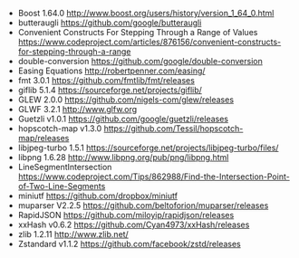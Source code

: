 - Boost 1.64.0 http://www.boost.org/users/history/version_1_64_0.html
- butteraugli https://github.com/google/butteraugli
- Convenient Constructs For Stepping Through a Range of Values https://www.codeproject.com/articles/876156/convenient-constructs-for-stepping-through-a-range
- double-conversion https://github.com/google/double-conversion
- Easing Equations http://robertpenner.com/easing/
- fmt 3.0.1 https://github.com/fmtlib/fmt/releases
- giflib 5.1.4 https://sourceforge.net/projects/giflib/
- GLEW 2.0.0 https://github.com/nigels-com/glew/releases
- GLWF 3.2.1 http://www.glfw.org
- Guetzli v1.0.1 https://github.com/google/guetzli/releases
- hopscotch-map v1.3.0 https://github.com/Tessil/hopscotch-map/releases
- libjpeg-turbo 1.5.1 https://sourceforge.net/projects/libjpeg-turbo/files/
- libpng 1.6.28 http://www.libpng.org/pub/png/libpng.html
- LineSegmentIntersection https://www.codeproject.com/Tips/862988/Find-the-Intersection-Point-of-Two-Line-Segments
- miniutf https://github.com/dropbox/miniutf
- muparser V2.2.5 https://github.com/beltoforion/muparser/releases
- RapidJSON https://github.com/miloyip/rapidjson/releases
- xxHash v0.6.2 https://github.com/Cyan4973/xxHash/releases
- zlib 1.2.11 http://www.zlib.net/
- Zstandard v1.1.2 https://github.com/facebook/zstd/releases
